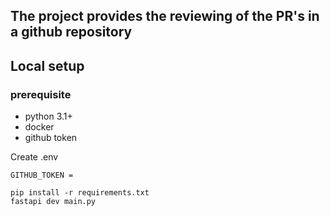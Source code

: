 ## The project provides the reviewing of the PR's in a github repository

## Local setup
### prerequisite
- python 3.1+
- docker
- github token

Create .env 
```
GITHUB_TOKEN =
```

```
pip install -r requirements.txt
fastapi dev main.py
```